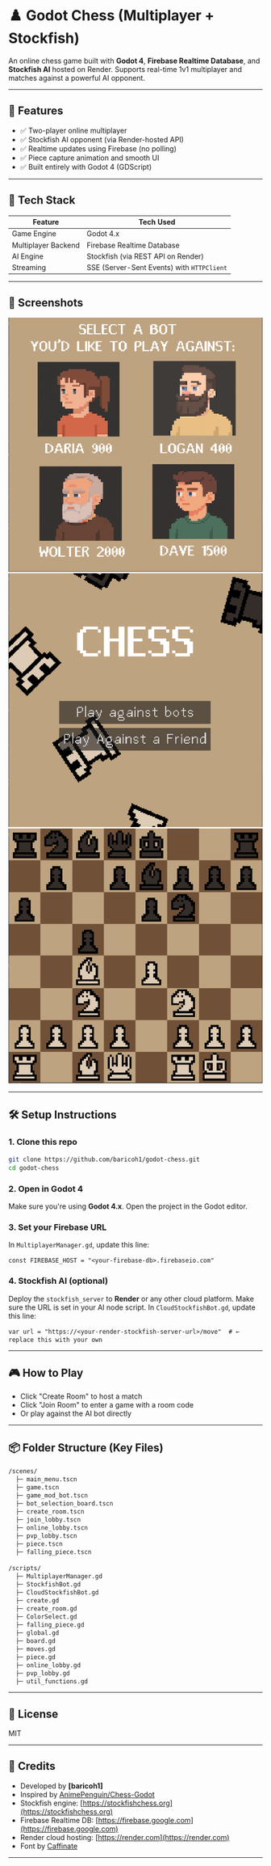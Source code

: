 # ♟️ Godot Chess (Multiplayer + Stockfish)

An online chess game built with **Godot 4**, **Firebase Realtime Database**, and **Stockfish AI** hosted on Render.
Supports real-time 1v1 multiplayer and matches against a powerful AI opponent.

---

## 🚀 Features

- ✅ Two-player online multiplayer
- ✅ Stockfish AI opponent (via Render-hosted API)
- ✅ Realtime updates using Firebase (no polling)
- ✅ Piece capture animation and smooth UI
- ✅ Built entirely with Godot 4 (GDScript)

---

## 🧠 Tech Stack

| Feature               | Tech Used                          |
|----------------------|------------------------------------|
| Game Engine          | Godot 4.x                          |
| Multiplayer Backend  | Firebase Realtime Database         |
| AI Engine            | Stockfish (via REST API on Render) |
| Streaming            | SSE (Server-Sent Events) with `HTTPClient` |

---

## 📸 Screenshots

![Screenshot 1](assets/screen_4.png)
![Screenshot 2](assets/screen_2.png)
![Screenshot 3](assets/screen_3.png)

---

## 🛠️ Setup Instructions

### 1. Clone this repo
```bash
git clone https://github.com/baricoh1/godot-chess.git
cd godot-chess
```

### 2. Open in Godot 4
Make sure you're using **Godot 4.x**. Open the project in the Godot editor.

### 3. Set your Firebase URL
In `MultiplayerManager.gd`, update this line:
```gdscript
const FIREBASE_HOST = "<your-firebase-db>.firebaseio.com"
```
### 4. Stockfish AI (optional)
Deploy the `stockfish_server` to **Render** or any other cloud platform. Make sure the URL is set in your AI node script.
In `CloudStockfishBot.gd`, update this line:
```gdscript
var url = "https://<your-render-stockfish-server-url>/move"  # ← replace this with your own
```


---

## 🎮 How to Play

- Click "Create Room" to host a match
- Click "Join Room" to enter a game with a room code
- Or play against the AI bot directly

---

## 📦 Folder Structure (Key Files)

```
/scenes/
  ├─ main_menu.tscn
  ├─ game.tscn
  ├─ game_mod_bot.tscn
  ├─ bot_selection_board.tscn
  ├─ create_room.tscn
  ├─ join_lobby.tscn
  ├─ online_lobby.tscn
  ├─ pvp_lobby.tscn
  ├─ piece.tscn
  ├─ falling_piece.tscn

/scripts/
  ├─ MultiplayerManager.gd
  ├─ StockfishBot.gd
  ├─ CloudStockfishBot.gd
  ├─ create.gd
  ├─ create_room.gd
  ├─ ColorSelect.gd
  ├─ falling_piece.gd
  ├─ global.gd
  ├─ board.gd
  ├─ moves.gd
  ├─ piece.gd
  ├─ online_lobby.gd
  ├─ pvp_lobby.gd
  ├─ util_functions.gd
```

---


## 📜 License
MIT

---

## 🤝 Credits
- Developed by **[baricoh1]**
- Inspired by [AnimePenguin/Chess-Godot](https://github.com/AnimePenguin/Chess-Godot)
- Stockfish engine: [https://stockfishchess.org](https://stockfishchess.org)
- Firebase Realtime DB: [https://firebase.google.com](https://firebase.google.com)
- Render cloud hosting: [https://render.com](https://render.com)
- Font by [Caffinate](https://caffinate.itch.io/abaddon)

---

